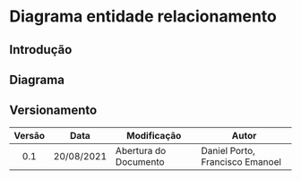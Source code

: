 # Diagrama entidade relacionamento

## Introdução

## Diagrama

## Versionamento
| Versão | Data | Modificação | Autor |
| :-: | -- | -- | -- |
| 0.1 | 20/08/2021 | Abertura do Documento | Daniel Porto, Francisco Emanoel  |